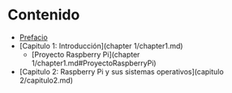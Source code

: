 # Contenido

* [Prefacio](README.md)
* [Capitulo 1: Introducción](chapter 1/chapter1.md)
  * [Proyecto Raspberry Pi](chapter 1/chapter1.md#ProyectoRaspberryPi)
* [Capitulo 2: Raspberry Pi y sus sistemas operativos](capitulo 2/capitulo2.md)

